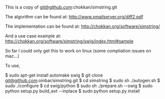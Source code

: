 This is a copy of 
git@github.com:chokkan/simstring.git

The algorithm can be found at:
http://www.xmailserver.org/diff2.pdf

The implementation can be found at:
http://chokkan.org/software/simstring/

And a use case example at:
http://chokkan.org/software/simstring/swig/index.html#sample


So far I could only get this to work on linux (some compliation issues on mac...)



To use,

$ sudo apt-get install automake swig
$ git clone git@github.com:oinbar/simstring.git
$ cd simstring
$ sudo sh ./autogen.sh
$ sudo ./configure
$ cd swig/python
$ sudo sh ./prepare.sh --swig
$ sudo python setup.py build_ext --inplace
$ sudo python setup.py install